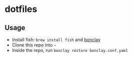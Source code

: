 # dotfiles

## Usage
* Install fish: `brew install fish` and [bonclay](https://github.com/talal/bonclay)
* Clone this repo into `~`
* Inside the repo, run `bonclay restore bonclay.conf.yaml`

